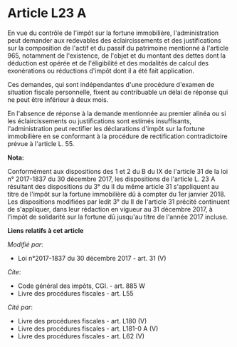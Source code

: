 # Article L23 A

En vue du contrôle de l'impôt sur la fortune immobilière, l'administration peut demander aux redevables des éclaircissements
et des justifications sur la composition de l'actif et du passif du patrimoine mentionné à l'article 965, notamment de
l'existence, de l'objet et du montant des dettes dont la déduction est opérée et de l'éligibilité et des modalités de calcul
des exonérations ou réductions d'impôt dont il a été fait application.

Ces demandes, qui sont indépendantes d'une procédure d'examen de situation fiscale personnelle, fixent au contribuable un
délai de réponse qui ne peut être inférieur à deux mois.

En l'absence de réponse à la demande mentionnée au premier alinéa ou si les éclaircissements ou justifications sont estimés
insuffisants, l'administration peut rectifier les déclarations d'impôt sur la fortune immobilière en se conformant à la
procédure de rectification contradictoire prévue à l'article L. 55.

**Nota:**

Conformément aux dispositions des 1 et 2 du B du IX de l'article 31 de la loi n° 2017-1837 du 30 décembre 2017, les
dispositions de l'article L. 23 A résultant des dispositions du 3° du II du même article 31 s'appliquent au titre de l'impôt
sur la fortune immobilière dû à compter du 1er janvier 2018. Les dispositions modifiées par ledit 3° du II de l'article 31
précité continuent de s'appliquer, dans leur rédaction en vigueur au 31 décembre 2017, à l'impôt de solidarité sur la fortune
dû jusqu'au titre de l'année 2017 incluse.

**Liens relatifs à cet article**

_Modifié par_:

  - Loi n°2017-1837 du 30 décembre 2017 - art. 31 (V)

_Cite_:

  - Code général des impôts, CGI. - art. 885 W
  - Livre des procédures fiscales - art. L55

_Cité par_:

  - Livre des procédures fiscales - art. L180 (V)
  - Livre des procédures fiscales - art. L181-0 A (V)
  - Livre des procédures fiscales - art. L62 (V)
